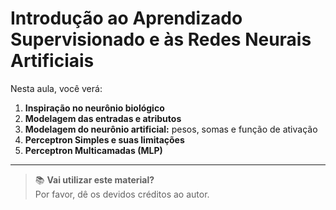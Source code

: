# Introdução ao Aprendizado Supervisionado e às Redes Neurais Artificiais

Nesta aula, você verá:

1. **Inspiração no neurônio biológico**  
2. **Modelagem das entradas e atributos**  
3. **Modelagem do neurônio artificial:** pesos, somas e função de ativação  
4. **Perceptron Simples e suas limitações**  
5. **Perceptron Multicamadas (MLP)**

---

> 📚 **Vai utilizar este material?**  
> Por favor, dê os devidos créditos ao autor.
